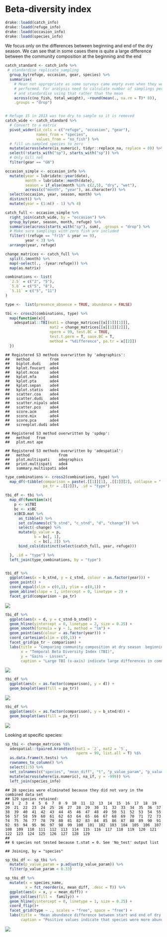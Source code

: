 Beta-diversity index
================

``` r
drake::loadd(catch_info)
drake::loadd(refuge_info)
drake::loadd(occasion_info)
drake::loadd(species_info)
```

We focus only on the differences between beginning and end of the dry
season. We can see that in some cases there is quite a large difference
between the community composition at the beginning and the end

``` r
catch_standard <- catch_info %>%
 # standardise replicate sampling
  group_by(refuge, occasion, gear, species) %>%
  summarise(
    # Mean not appropriate as some surveys came empty even when they were
    # performed. For analysis need to calculate number of samplings performed
    # and standardise using that rather than the mean
    across(c(no_fish, total_weight), ~round(mean(., na.rm = T)* 8)), 
    .groups = "drop")


# Refuge 15 in 2013 was too dry to sample so it is removed
catch_wide <- catch_standard %>%
  # Convert to a matrix
  pivot_wider(id_cols = c("refuge", "occasion", "gear"), 
              names_from = "species", 
              values_from = "no_fish") %>%
  # fill un-sampled species to zero
  mutate(across(where(is_numeric), tidyr::replace_na, replace = 0)) %>%
  select(!starts_with("sp"), starts_with("sp")) %>%
  # Only Gill net 
  filter(gear == "GN")

occasion_simple <- occasion_info %>%
  mutate(year = lubridate::year(date),
         month = lubridate::month(date), 
         season = if_else(month %in% c(2,5), "dry", "wet"),
         across(c("month", "year"), as.character)) %>%
  select(occasion, year, season, month) %>%
  distinct() %>%
  mutate(year = (1:n() - 1) %/% 4) 

catch_full <- occasion_simple %>%
  right_join(catch_wide, by = "occasion") %>%
  group_by(year, season, month, refuge) %>%
  summarise(across(starts_with("sp"), sum), .groups = "drop") %>%
  # Make sure samplings with zero fish are included
  filter(!(refuge == "fr15" & year == 0), 
         year < 3) %>%
  arrange(year, refuge) 

change_matrices <- catch_full %>%
  split(.$month) %>%
  map(~select(., -(year:refuge))) %>%
  map(as.matrix)

combinations <- list(
  `2.5` = c("2", "5"), 
  `5.8` = c("5", "8"), 
  `5.11` = c("5", "11")
)

type <-  list(presence_absence = TRUE, abundance = FALSE)

tbi <- cross2(combinations, type) %>%
  map(function(x){
    adespatial::TBI(mat1 = change_matrices[[x[[1]][1]]], 
                    mat2 = change_matrices[[x[[1]][2]]], 
                    nperm = 99, test.BC = TRUE,
                    test.t.perm = T, save.BC = T, 
                    method = "%difference", pa.tr = x[[2]]) 
  })
```

    ## Registered S3 methods overwritten by 'adegraphics':
    ##   method         from
    ##   biplot.dudi    ade4
    ##   kplot.foucart  ade4
    ##   kplot.mcoa     ade4
    ##   kplot.mfa      ade4
    ##   kplot.pta      ade4
    ##   kplot.sepan    ade4
    ##   kplot.statis   ade4
    ##   scatter.coa    ade4
    ##   scatter.dudi   ade4
    ##   scatter.nipals ade4
    ##   scatter.pco    ade4
    ##   score.acm      ade4
    ##   score.mix      ade4
    ##   score.pca      ade4
    ##   screeplot.dudi ade4

    ## Registered S3 method overwritten by 'spdep':
    ##   method   from
    ##   plot.mst ape

    ## Registered S3 methods overwritten by 'adespatial':
    ##   method             from       
    ##   plot.multispati    adegraphics
    ##   print.multispati   ade4       
    ##   summary.multispati ade4

``` r
type_combinations <- cross2(combinations, type) %>%
  map_df(~tibble(comparison = paste(.[[1]][1], .[[1]][2], collapse = "."), 
                 pa_tr = .[[2]]), .id = "type")

tbi_df <- tbi %>%
  map_df(function(x){
    p <- x$TBI
    bc <- x$BC
    x$BCD.mat %>%
      as_tibble() %>%
      set_colnames(c("b_stnd", "c_stnd", "d", "change")) %>%
      select(-change) %>%
      mutate(p_value = p, 
             b = bc[, 1], 
             c = bc[, 2]) %>%
      bind_cols(distinct(select(catch_full, year, refuge)))

  }, .id = "type") %>%
  left_join(type_combinations, by = "type")


tbi_df %>%
  ggplot(aes(x = b_stnd, y = c_stnd, colour = as.factor(year))) +
  geom_point() +
  coord_equal(xlim = c(0,1), ylim = c(0,1)) +
  geom_abline(slope = 1, intercept = 0, linetype = 2) +
  facet_grid(comparison ~ pa_tr)
```

![](beta-diversity-index_files/figure-gfm/unnamed-chunk-1-1.png)<!-- -->

``` r
tbi_df %>%
  ggplot(aes(x = d, y = c_stnd-b_stnd)) +
  geom_hline(yintercept = 0, linetype = 2, size = 0.25) +
  geom_smooth(formula = y ~ 1, method = "lm") +
  geom_point(aes(colour = as.factor(year))) +
  coord_cartesian(xlim = c(0,1)) +
  facet_grid(pa_tr ~ comparison) +
  labs(title = "Comparing community composition at dry season  beginning/end", 
       x = "Temporal Beta Diversity Index (TBI)", 
       y = "Gains - Losses", 
       caption = "Large TBI (x-axis) indicate large differences in community composition between the beginning and the end of the dry season.\n Positive values in the Gain-Losses (y-axis) indicate that the differences were primarly caused by abundance or species gains and negative values indicate that the differences were primarly caused by abundance or species losses. ")
```

![](beta-diversity-index_files/figure-gfm/unnamed-chunk-1-2.png)<!-- -->

``` r
tbi_df %>%
  ggplot(aes(x = as.factor(comparison), y = d)) +
  geom_boxplot(aes(fill = pa_tr)) 
```

![](beta-diversity-index_files/figure-gfm/unnamed-chunk-1-3.png)<!-- -->

``` r
tbi_df %>%
  ggplot(aes(x = as.factor(comparison), y = b_stnd/d)) +
  geom_boxplot(aes(fill = pa_tr)) 
```

![](beta-diversity-index_files/figure-gfm/unnamed-chunk-1-4.png)<!-- -->

Looking at specific species:

``` r
sp_tbi <- change_matrices %$%
  adespatial::tpaired.krandtest(mat1 = `2`, mat2 = `5`, 
                                nperm = 99, list.all = T) %$%
  as.data.frame(t.tests) %>%
  rownames_to_column() %>%
  select(1:5) %>%
  set_colnames(c("species", "mean_diff", "t", "p_value_param", "p_value_perm")) %>%
  mutate(across(where(is.numeric), na_if, y = -999)) %>%
  left_join(species_info)
```

    ## 28 species were eliminated because they did not vary in the combined data set
    ## 129 species retained:
    ## 1  2  3  4  5  6  7  8  9  10  11  12  13  14  15  16  17  18  19  20  21  22  23  24  25  26  27  28  29  30  31  32  33  34  35  36  37  38  39  40  41  42  43  44  45  46  47  48  49  50  51  52  53  54  55  56  57  58  59  60  61  62  63  64  65  66  67  68  69  70  71  72  73  74  75  76  77  78  79  80  81  82  83  84  85  86  87  88  89  90  91  92  93  94  95  96  97  98  99  100  101  102  103  104  105  106  107  108  109  110  111  112  113  114  115  116  117  118  119  120  121  122  123  124  125  126  127  128  129  
    ## 
    ## 6 species not tested because t.stat = 0. See 'No_test' output list

    ## Joining, by = "species"

``` r
sp_tbi_df <- sp_tbi %>%
  mutate(p_value_param = p.adjust(p_value_param)) %>%
  filter(p_value_param < 0.33) 

sp_tbi_df %>%
  mutate(x = species_name, 
         x = fct_reorder(x, mean_diff, .desc = T)) %>%
  ggplot(aes(x = x, y = mean_diff)) +
  geom_col(aes(fill =  family)) +
  geom_hline(yintercept = 0, linetype = 1, size = 0.25) +
  coord_flip()+
  facet_grid(type ~ ., scales = "free", space = "free") +
  labs(title = "Mean abundance difference between start and end of dry season", 
       caption = "Positive values indicate that species were more abundant at the beginning of the dry season.\nOnly species where the differences were significant across all sites and years are shown.")
```

![](beta-diversity-index_files/figure-gfm/unnamed-chunk-2-1.png)<!-- -->
